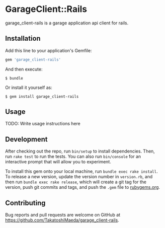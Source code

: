 # GarageClient::Rails

garage_client-rails is a garage application api client for rails.

## Installation

Add this line to your application's Gemfile:

```ruby
gem 'garage_client-rails'
```

And then execute:

    $ bundle

Or install it yourself as:

    $ gem install garage_client-rails

## Usage

TODO: Write usage instructions here

## Development

After checking out the repo, run `bin/setup` to install dependencies. Then, run `rake test` to run the tests. You can also run `bin/console` for an interactive prompt that will allow you to experiment.

To install this gem onto your local machine, run `bundle exec rake install`. To release a new version, update the version number in `version.rb`, and then run `bundle exec rake release`, which will create a git tag for the version, push git commits and tags, and push the `.gem` file to [rubygems.org](https://rubygems.org).

## Contributing

Bug reports and pull requests are welcome on GitHub at https://github.com/TakatoshiMaeda/garage_client-rails.
